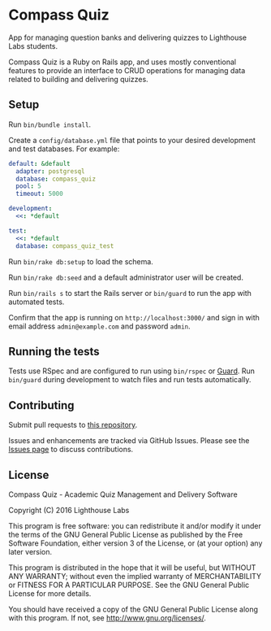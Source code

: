 # Compass Quiz

App for managing question banks and delivering quizzes to Lighthouse 
Labs students.

Compass Quiz is a Ruby on Rails app, and uses mostly conventional 
features to provide an interface to CRUD operations for managing data
related to building and delivering quizzes.

## Setup

Run `bin/bundle install`.

Create a `config/database.yml` file that points to your desired 
development and test databases. For example:

```yaml
default: &default
  adapter: postgresql
  database: compass_quiz
  pool: 5
  timeout: 5000

development:
  <<: *default

test:
  <<: *default
  database: compass_quiz_test
```

Run `bin/rake db:setup` to load the schema.

Run `bin/rake db:seed` and a default administrator user will be 
created.

Run `bin/rails s` to start the Rails server or `bin/guard` to run the
app with automated tests.

Confirm that the app is running on `http://localhost:3000/` and sign in
with email address `admin@example.com` and password `admin`.

## Running the tests

Tests use RSpec and are configured to run using `bin/rspec` or
[Guard](https://github.com/guard/guard#readme). Run `bin/guard` during
development to watch files and run tests automatically.

## Contributing

Submit pull requests to 
[this repository](https://github.com/lighthouse-labs/compass-quiz).

Issues and enhancements are tracked via GitHub Issues. Please see the 
[Issues page](https://github.com/lighthouse-labs/compass-quiz/issues) 
to discuss contributions.

## License

Compass Quiz - Academic Quiz Management and Delivery Software

Copyright (C) 2016  Lighthouse Labs

This program is free software: you can redistribute it and/or modify
it under the terms of the GNU General Public License as published by
the Free Software Foundation, either version 3 of the License, or
(at your option) any later version.

This program is distributed in the hope that it will be useful,
but WITHOUT ANY WARRANTY; without even the implied warranty of
MERCHANTABILITY or FITNESS FOR A PARTICULAR PURPOSE.  See the
GNU General Public License for more details.

You should have received a copy of the GNU General Public License
along with this program.  If not, see <http://www.gnu.org/licenses/>.
